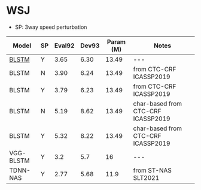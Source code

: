 # WSJ

* SP: 3way speed perturbation

| Model             | SP   | Eval92 | Dev93 | Param (M) | Notes                              |
| ----------------- | ---- | ------ | ----- | --------- | ---------------------------------- |
| [BLSTM](exp/demo) | Y    | 3.65   | 6.30  | 13.49     | ---                                |
| BLSTM             | N    | 3.90   | 6.24  | 13.49     | from CTC-CRF ICASSP2019            |
| BLSTM             | Y    | 3.79   | 6.23  | 13.49     | from CTC-CRF ICASSP2019            |
| BLSTM             | N    | 5.19   | 8.62  | 13.49     | char-based from CTC-CRF ICASSP2019 |
| BLSTM             | Y    | 5.32   | 8.22  | 13.49     | char-based from CTC-CRF ICASSP2019 |
| VGG-BLSTM         | Y    | 3.2    | 5.7   | 16        | ---                                |
| TDNN-NAS          | Y    | 2.77   | 5.68  | 11.9      | from ST-NAS SLT2021                |

